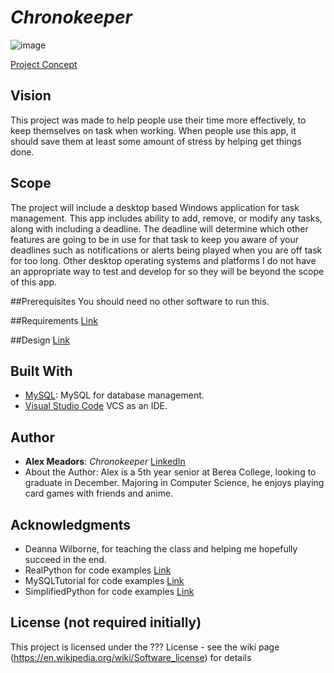 # *Chronokeeper*
![image](https://github.com/CSC493-Computing-Design-Practicum/2023-fall-project-AlexMeadors/assets/54441609/f815289f-f44d-4261-b583-c6a678e02977)

[Project Concept](concept.md)

## Vision

This project was made to help people use their time more effectively, to keep themselves on task when working. When people use this app, it should save them at least some amount of stress by helping get things done.

## Scope

The project will include a desktop based Windows application for task management. This app includes ability to add, remove, or modify any tasks, along with including a deadline. The deadline will determine which other features are going to be in use for that task to keep you aware of your deadlines such as notifications or alerts being played when you are off task for too long. Other desktop operating systems and platforms I do not have an appropriate way to test and develop for so they will be beyond the scope of this app.

##Prerequisites 
You should need no other software to run this.

##Requirements
[Link](requirements.md)

##Design
[Link](design.md)
 
## Built With

- [MySQL](https://www.mysql.com): MySQL for database management.
- [Visual Studio Code](https://code.visualstudio.com) VCS as an IDE.

## Author

- **Alex Meadors**: *Chronokeeper* [LinkedIn](https://www.linkedin.com/in/alex-meadors-8506751a0/)
- About the Author: Alex is a 5th year senior at Berea College, looking to graduate in December. Majoring in Computer Science, he enjoys playing card games with friends and anime.

## Acknowledgments

- Deanna Wilborne, for teaching the class and helping me hopefully succeed in the end.
- RealPython for code examples [Link](https://realpython.com/python-mysql/)
- MySQLTutorial for code examples [Link](https://www.mysqltutorial.org/mysql-create-table/)
- SimplifiedPython for code examples [Link](https://www.simplifiedpython.net/python-gui-login/)

## License (not required initially)

This project is licensed under the ??? License - see the wiki page (https://en.wikipedia.org/wiki/Software_license) for details

